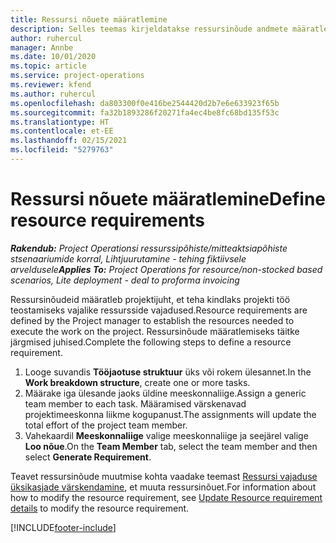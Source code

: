 ```yaml
---
title: Ressursi nõuete määratlemine
description: Selles teemas kirjeldatakse ressursinõude andmete määratlemist.
author: ruhercul
manager: Annbe
ms.date: 10/01/2020
ms.topic: article
ms.service: project-operations
ms.reviewer: kfend
ms.author: ruhercul
ms.openlocfilehash: da803300f0e416be2544420d2b7e6e633923f65b
ms.sourcegitcommit: fa32b1893286f20271fa4ec4be8fc68bd135f53c
ms.translationtype: HT
ms.contentlocale: et-EE
ms.lasthandoff: 02/15/2021
ms.locfileid: "5279763"
---
```

# <a name="define-resource-requirements"></a><span data-ttu-id="5ef21-103">Ressursi nõuete määratlemine</span><span class="sxs-lookup"><span data-stu-id="5ef21-103">Define resource requirements</span></span>

<span data-ttu-id="5ef21-104">_**Rakendub:** Project Operationsi ressurssipõhiste/mitteaktsiapõhiste stsenaariumide korral,  Lihtjuurutamine - tehing fiktiivsele arveldusele_</span><span class="sxs-lookup"><span data-stu-id="5ef21-104">_**Applies To:** Project Operations for resource/non-stocked based scenarios, Lite deployment - deal to proforma invoicing_</span></span>

<span data-ttu-id="5ef21-105">Ressursinõudeid määratleb projektijuht, et teha kindlaks projekti töö teostamiseks vajalike ressursside vajadused.</span><span class="sxs-lookup"><span data-stu-id="5ef21-105">Resource requirements are defined by the Project manager to establish the resources needed to execute the work on the project.</span></span> <span data-ttu-id="5ef21-106">Ressursinõude määratlemiseks täitke järgmised juhised.</span><span class="sxs-lookup"><span data-stu-id="5ef21-106">Complete the following steps to define a resource requirement.</span></span>

1.  <span data-ttu-id="5ef21-107">Looge suvandis **Tööjaotuse struktuur** üks või rokem ülesannet.</span><span class="sxs-lookup"><span data-stu-id="5ef21-107">In the **Work breakdown structure**, create one or more tasks.</span></span>
2.  <span data-ttu-id="5ef21-108">Määrake iga ülesande jaoks üldine meeskonnaliige.</span><span class="sxs-lookup"><span data-stu-id="5ef21-108">Assign a generic team member to each task.</span></span> <span data-ttu-id="5ef21-109">Määramised värskenavad projektimeeskonna liikme kogupanust.</span><span class="sxs-lookup"><span data-stu-id="5ef21-109">The assignments will update the total effort of the project team member.</span></span>
3.  <span data-ttu-id="5ef21-110">Vahekaardil **Meeskonnaliige** valige meeskonnaliige ja seejärel valige **Loo nõue**.</span><span class="sxs-lookup"><span data-stu-id="5ef21-110">On the **Team Member** tab, select the team member and then select **Generate Requirement**.</span></span>

<span data-ttu-id="5ef21-111">Teavet ressursinõude muutmise kohta vaadake teemast [Ressursi vajaduse üksikasjade värskendamine](define-resource-requirements.md), et muuta ressursinõuet.</span><span class="sxs-lookup"><span data-stu-id="5ef21-111">For information about how to modify the resource requirement, see [Update Resource requirement details](define-resource-requirements.md) to modify the resource requirement.</span></span>

[!INCLUDE[footer-include](../includes/footer-banner.md)]